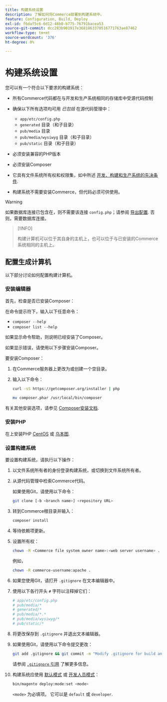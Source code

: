 ```yaml
---
title: 构建系统设置
description: 了解如何将Commerce部署到构建系统中。
feature: Configuration, Build, Deploy
exl-id: f6daf5c6-6d12-46b0-b775-76791bacea53
source-git-commit: dcc283b901917e3681863370516771763ae87462
workflow-type: tm+mt
source-wordcount: '376'
ht-degree: 0%

---
```


# 构建系统设置

您可以有一个符合以下要求的构建系统：

- 所有Commerce代码都在与开发和生产系统相同的存储库中受源代码控制
- 确保以下所有选项均可用 _已包括_ 在源代码管理中：

   - `app/etc/config.php`
   - `generated` 目录（和子目录）
   - `pub/media` 目录
   - `pub/media/wysiwyg` 目录（和子目录）
   - `pub/static` 目录（和子目录）

- 必须安装兼容的PHP版本
- 必须安装Composer
- 它具有文件系统所有权和权限集，如中所述 [开发、构建和生产系统的先决条件](../deployment/technical-details.md).
- 构建系统不需要安装Commerce，但代码必须可供使用。

>[!WARNING]
>
>如果数据库连接已包含在，则不需要该连接 `config.php`；请参阅 [导出配置](../cli/export-configuration.md). 否则，需要数据库连接。

>[!INFO]
>
>构建计算机可以位于其自身的主机上，也可以位于与已安装的Commerce系统相同的主机上。

## 配置生成计算机

以下部分讨论如何配置构建计算机。

### 安装编辑器

首先，检查是否已安装Composer：

在命令提示符下，输入以下任意命令：

- `composer --help`
- `composer list --help`

如果显示命令帮助，则说明已经安装了Composer。

如果显示错误，请使用以下步骤安装Composer。

要安装Composer：

1. 在Commerce服务器上更改为或创建一个空目录。

1. 输入以下命令：

   ```bash
   curl -sS https://getcomposer.org/installer | php
   ```

   ```bash
   mv composer.phar /usr/local/bin/composer
   ```

有关其他安装选项，请参见 [Composer安装文档][composer].

### 安装PHP

在上安装PHP [CentOS] 或 [乌本图].

### 设置构建系统

要设置构建系统，请执行以下操作：

1. 以文件系统所有者的身份登录构建系统，或切换到文件系统所有者。
1. 从源代码管理中检索Commerce代码。

   如果使用Git，请使用以下命令：

   ```bash
   git clone [-b <branch name>] <repository URL>
   ```

1. 转到Commerce根目录并输入：

   ```bash
   composer install
   ```

1. 等待依赖项更新。
1. 设置所有权：

   ```bash
   chown -R <Commerce file system owner name>:<web server username> .
   ```

   例如，

   ```bash
   chown -R commerce-username:apache .
   ```

1. 如果您使用Git，请打开 `.gitignore` 在文本编辑器中。
1. 使用以下各行开头 `#` 字符以注释掉它们：

   ```conf
   # app/etc/config.php
   # pub/media/*
   # generated/*
   # pub/media/*.*
   # pub/media/wysiwyg/*
   # pub/static/*
   ```

1. 将更改保存到 `.gitignore` 并退出文本编辑器。
1. 如果使用Git，请使用以下命令提交更改：

   ```bash
   git add .gitignore && git commit -m "Modify .gitignore for build and production"
   ```

   请参阅 [`.gitignore` 引用](../reference/config-reference-gitignore.md) 了解更多信息。

1. 构建系统应使用 [默认模式](../bootstrap/application-modes.md#default-mode) 或 [开发人员模式](../bootstrap/application-modes.md#developer-mode)：

   ```bash
   bin/magento deploy:mode:set <mode>
   ```

   `<mode>` 为必填项。 它可以是 `default` 或 `developer`.

<!-- Link Definitions -->

[CentOS]: https://wiki.centos.org/HowTos/php7
[composer]: https://getcomposer.org/download/
[乌本图]: https://help.ubuntu.com/lts/serverguide/php.html
